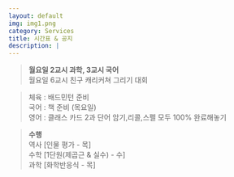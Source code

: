 ```yaml
---
layout: default
img: img1.png
category: Services
title: 시간표 & 공지
description: |
---
```

  
  > **월요일 2교시 과학, 3교시 국어**   
  > 월요일 6교시 친구 캐리커쳐 그리기 대회   
     
  > 체육 : 배드민턴 준비           
  > 국어 : 책 준비 (목요일)         
  > 영어 : 클래스 카드 2과 단어 암기,리콜,스펠 모두 100% 완료해놓기      
     
  > **수행**      
  > 역사 [인물 평가 - 목]      
  > 수학 [1단원(제곱근 & 실수) - 수]    
  > 과학 [화학반응식 - 목]      